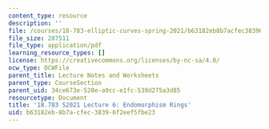```yaml
---
content_type: resource
description: ''
file: /courses/18-783-elliptic-curves-spring-2021/b63182eb8b7acfec38396f2eef5fbe23_MIT18_783S21_Slides6.pdf
file_size: 287511
file_type: application/pdf
learning_resource_types: []
license: https://creativecommons.org/licenses/by-nc-sa/4.0/
ocw_type: OCWFile
parent_title: Lecture Notes and Worksheets
parent_type: CourseSection
parent_uid: 34ce673e-528e-a9cc-e1fc-539d275a3d85
resourcetype: Document
title: '18.783 S2021 Lecture 6: Endomorphism Rings'
uid: b63182eb-8b7a-cfec-3839-6f2eef5fbe23
---
```

